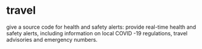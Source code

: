 # travel
give a source code for health and safety alerts: provide real-time health and safety alerts, including information on local COVID -19 regulations, travel advisories and emergency numbers.
